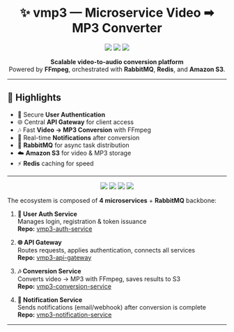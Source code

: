 <h1 align="center">✨ vmp3 — Microservice Video ➡ MP3 Converter</h1>

<p align="center">
  <img src="https://img.shields.io/badge/Python-3.10+-blue?logo=python&logoColor=white" />
  <img src="https://img.shields.io/badge/FastAPI-Backend-009688?logo=fastapi&logoColor=white" />
  <img src="https://img.shields.io/badge/Docker-Containerization-2496ED?logo=docker&logoColor=white" />
</p>

<p align="center">
  <b>Scalable video-to-audio conversion platform</b><br/>
  Powered by <b>FFmpeg</b>, orchestrated with <b>RabbitMQ</b>, <b>Redis</b>, and <b>Amazon S3</b>.
</p>

---

## 🌟 Highlights
- 🔑 Secure **User Authentication**  
- 🌐 Central **API Gateway** for client access  
- 🎶 Fast **Video → MP3 Conversion** with FFmpeg  
- 🔔 Real-time **Notifications** after conversion  
- 📨 **RabbitMQ** for async task distribution  
- ☁️ **Amazon S3** for video & MP3 storage  
- ⚡ **Redis** caching for speed  

---

<p align="center">
  <img src="https://img.shields.io/badge/RabbitMQ-Message%20Broker-FF6600?logo=rabbitmq&logoColor=white" />
  <img src="https://img.shields.io/badge/Redis-Cache-C00000?logo=redis&logoColor=white" />
  <img src="https://img.shields.io/badge/Amazon%20S3-Storage-569A31?logo=amazonaws&logoColor=white" />
  <img src="https://img.shields.io/badge/FFmpeg-Media%20Tool-007808?logo=ffmpeg&logoColor=white" />
</p>

The ecosystem is composed of **4 microservices** + **RabbitMQ** backbone:

1. **🔑 User Auth Service**  
   Manages login, registration & token issuance  
   **Repo:** [vmp3-auth-service](https://github.com/dasrama/vmp3-user-auth)  

2. **🌐 API Gateway**  
   Routes requests, applies authentication, connects all services  
   **Repo:** [vmp3-api-gateway](https://github.com/dasrama/vmp3-api-gateway)  

3. **🎶 Conversion Service**  
   Converts video → MP3 with FFmpeg, saves results to S3  
   **Repo:** [vmp3-conversion-service](https://github.com/dasrama/vmp3-conversion-service)  

4. **🔔 Notification Service**  
   Sends notifications (email/webhook) after conversion is complete  
   **Repo:** [vmp3-notification-service](https://github.com/dasrama/vmp3-notification-service)  

---
